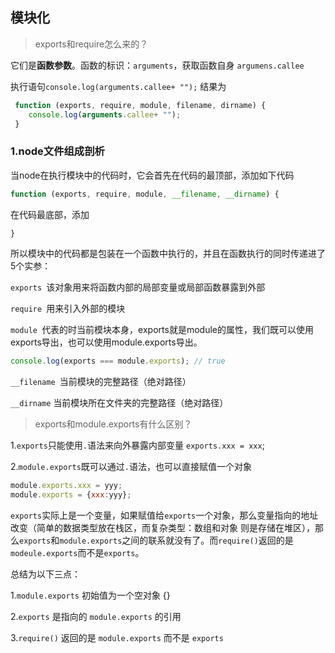 ## 模块化

> exports和require怎么来的？

它们是**函数参数**。函数的标识：`arguments`，获取函数自身 `argumens.callee`

执行语句`console.log(arguments.callee+ "");` 结果为

```js
 function (exports, require, module, filename, dirname) { 
    console.log(arguments.callee+ "");
 }
```

### 1.node文件组成剖析

当node在执行模块中的代码时，它会首先在代码的最顶部，添加如下代码

```js
function (exports, require, module, __filename, __dirname) { 
```

在代码最底部，添加

```js
}
```

所以模块中的代码都是包装在一个函数中执行的，并且在函数执行的同时传递进了5个实参：

`exports `该对象用来将函数内部的局部变量或局部函数暴露到外部

`require `用来引入外部的模块

`module `代表的时当前模块本身，exports就是module的属性，我们既可以使用exports导出，也可以使用module.exports导出。

```js
console.log(exports === module.exports); // true
```

`__filename `当前模块的完整路径（绝对路径）

`__dirname` 当前模块所在文件夹的完整路径（绝对路径）

> exports和module.exports有什么区别？

1.`exports`只能使用`.`语法来向外暴露内部变量 `exports.xxx = xxx`;

2.`module.exports`既可以通过`.`语法，也可以直接赋值一个对象

```js
module.exports.xxx = yyy;
module.exports = {xxx:yyy};
```

`exports`实际上是一个变量，如果赋值给`exports`一个对象，那么变量指向的地址改变（简单的数据类型放在栈区，而复杂类型：数组和对象 则是存储在堆区），那么`exports`和`module.exports`之间的联系就没有了。而`require()`返回的是`modeule.exports`而不是`exports`。

总结为以下三点：

1.`module.exports` 初始值为一个空对象 {}

2.`exports` 是指向的 `module.exports` 的引用

3.`require()` 返回的是 `module.exports` 而不是 `exports`



